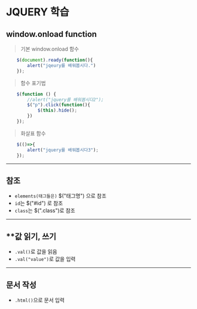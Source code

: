 # JQUERY 학습

## **window.onload function**

> 기본 window.onload 함수
```javascript
    $(document).ready(function(){
        alert("jqeury를 배워봅시다.")
    });
```
> 함수 표기법
```javascript
    $(function () {
        //alert("jquery를 배워봅시다2");
        $("p").click(function(){
            $(this).hide();
        })
    });
```
> 화살표 함수
```javascript
    $(()=>{
        alert("jquery를 배워봅시다3");
    });
```


------
## **참조**
- ```elements(태그들은)``` $("태그명") 으로 참조
- ```id```는 $("#id") 로 참조
- ```class```는 $(".class")로 참조

-----
## **값 읽기, 쓰기
- ```.val()```로 값을 읽음
- ```.val("value")```로 값을 입력

----
## **문서 작성**
- ```.html()```으로 문서 입력

